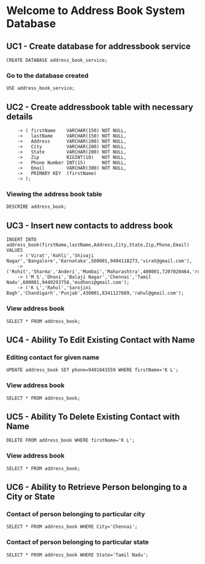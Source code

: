 # Welcome to Address Book System Database

## UC1 - Create database for addressbook service
```CREATE DATABASE address_book_service;```

### Go to the database created
```USE address_book_service;```

## UC2 - Create addressbook table with necessary details
```CREATE TABLE address_book
    -> ( firstName    VARCHAR(150) NOT NULL,
    ->   lastName     VARCHAR(150) NOT NULL,
    ->   Address      VARCHAR(200) NOT NULL,
    ->   City         VARCHAR(200) NOT NULL,
    ->   State        VARCHAR(200) NOT NULL,
    ->   Zip          BIGINT(10)   NOT NULL,
    ->   Phone Number INT(15)      NOT NULL,
    ->   Email        VARCHAR(300) NOT NULL,
    ->   PRIMARY KEY  (firstName)
    -> );
```

### Viewing the address book table
```DESCRIBE address_book;```

## UC3 - Insert new contacts to address book
```
INSERT INTO address_book(firstName,lastName,Address,City,State,Zip,Phone,Email) VALUES
    -> ('Virat','Kohli','Shivaji Nagar','Bangalore','Karnataka',560001,9494118273,'virat@gmail.com'),
    -> ('Rohit','Sharma','Anderi','Mumbai','Maharashtra',400001,7207020464,'rohit@gmail.com');
    -> ('M S','Dhoni','Balaji Nagar','Chennai','Tamil Nadu',600001,9440293758,'msdhoni@gmail.com');
    -> ('K L','Rahul','Sarojini Bagh','Chandigarh','Punjab',430001,8341127689,'rahul@gmail.com');
```
### View address book
```SELECT * FROM address_book;```

## UC4 - Ability To Edit Existing Contact with Name
### Editing contact for given name
```UPDATE address_book SET phone=9491041559 WHERE firstName='K L';```

### View address book
```SELECT * FROM address_book;```

## UC5 - Ability To Delete Existing Contact with Name
```DELETE FROM address_book WHERE firstName='K L';```

### View address book
```SELECT * FROM address_book;```

## UC6 - Ability to Retrieve Person belonging to a City or State
### Contact of person belonging to particular city
```SELECT * FROM address_book WHERE City='Chennai';```

### Contact of person belonging to particular state
```SELECT * FROM address_book WHERE State='Tamil Nadu';```
